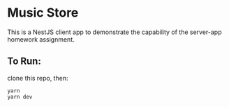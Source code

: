 # Music Store

This is a NestJS client app to demonstrate the capability of the server-app homework assignment.

## To Run:

clone this repo, then:

```
yarn
yarn dev
```
